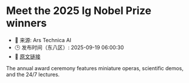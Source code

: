 # Meet the 2025 Ig Nobel Prize winners
- 📅 来源: Ars Technica AI
- 🕒 发布时间（东八区）: 2025-09-19 06:00:30
- 🔗 [原文链接](https://arstechnica.com/science/2025/09/meet-the-2025-ig-nobel-prize-winners/)

The annual award ceremony features miniature operas, scientific demos, and the 24/7 lectures.